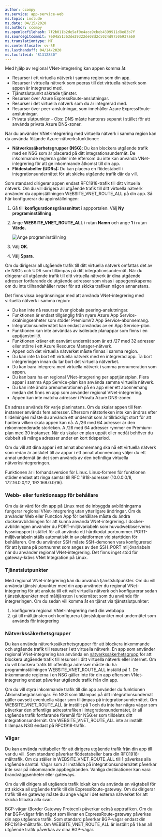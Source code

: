 ```yaml
---
author: ccompy
ms.service: app-service-web
ms.topic: include
ms.date: 04/15/2020
ms.author: ccompy
ms.openlocfilehash: 7f2b011b2de5af0e4ace9cbeb4399911d8e83b7f
ms.sourcegitcommit: 7e04a51363de29322de08d2c5024d97506937a60
ms.translationtype: MT
ms.contentlocale: sv-SE
ms.lasthandoff: 04/14/2020
ms.locfileid: "81312830"
---
```

Med hjälp av regional VNet-integrering kan appen komma åt:

* Resurser i ett virtuella nätverk i samma region som din app.
* Resurser i virtuella nätverk som peeras till det virtuella nätverk som appen är integrerad med.
* Tjänstslutpunkt säkrade tjänster.
* Resurser över Azure ExpressRoute-anslutningar.
* Resurser i det virtuella nätverk som du är integrerad med.
* Resurser över peer-anslutningar, som innehåller Azure ExpressRoute-anslutningar.
* Privata slutpunkter - Obs: DNS måste hanteras separat i stället för att använda privata Azure DNS-zoner.

När du använder VNet-integrering med virtuella nätverk i samma region kan du använda följande Azure-nätverksfunktioner:

* **Nätverkssäkerhetsgrupper (NSG)**: Du kan blockera utgående trafik med en NSG som är placerad på ditt integrationsundernät. De inkommande reglerna gäller inte eftersom du inte kan använda VNet-integrering för att ge inkommande åtkomst till din app.
* **Flödestabeller (UDRs):** Du kan placera en flödestabell i integrationsundernätet för att skicka utgående trafik där du vill.

Som standard dirigerar appen endast RFC1918-trafik till ditt virtuella nätverk. Om du vill dirigera all utgående trafik till ditt virtuella nätverk använder du appinställningen WEBSITE_VNET_ROUTE_ALL på din app. Så här konfigurerar du appinställningen:

1. Gå till **konfigurationsgränssnittet** i appportalen. Välj **Ny programinställning**.
1. Ange **WEBSITE_VNET_ROUTE_ALL** i rutan **Namn** och ange **1** i rutan **Värde.**

   ![Ange programinställning][4]

1. Välj **OK**.
1. Välj **Spara**.

Om du dirigerar all utgående trafik till ditt virtuella nätverk omfattas det av de NSGs och UDR som tillämpas på ditt integrationsundernät. När du dirigerar all utgående trafik till ditt virtuella nätverk är dina utgående adresser fortfarande de utgående adresser som visas i appegenskaperna om du inte tillhandahåller rutter för att skicka trafiken någon annanstans.

Det finns vissa begränsningar med att använda VNet-integrering med virtuella nätverk i samma region:

* Du kan inte nå resurser över globala peering-anslutningar.
* Funktionen är endast tillgänglig från nyare Azure App Service-skalningsenheter som stöder PremiumV2 App Service-abonnemang.
* Integrationsundernätet kan endast användas av en App Service-plan.
* Funktionen kan inte användas av isolerade planappar som finns i en apptjänstmiljö.
* Funktionen kräver ett oanvänt undernät som är ett /27 med 32 adresser eller större i ett Azure Resource Manager-nätverk.
* Appen och det virtuella nätverket måste finnas i samma region.
* Du kan inte ta bort ett virtuella nätverk med en integrerad app. Ta bort integreringen innan du tar bort det virtuella nätverket.
* Du kan bara integrera med virtuella nätverk i samma prenumeration som appen.
* Du kan bara ha en regional VNet-integrering per apptjänstplan. Flera appar i samma App Service-plan kan använda samma virtuella nätverk.
* Du kan inte ändra prenumerationen på en app eller ett abonnemang medan det finns en app som använder regional VNet-integrering.
* Appen kan inte matcha adresser i Privata Azure DNS-zoner.

En adress används för varje planinstans. Om du skalar appen till fem instanser används fem adresser. Eftersom nätstorleken inte kan ändras efter tilldelningen måste du använda ett undernät som är tillräckligt stort för att hantera vilken skala appen kan nå. A /26 med 64 adresser är den rekommenderade storleken. A /26 med 64 adresser rymmer en Premium-plan med 30 instanser. När du skalar en plan uppåt eller nedåt behöver du dubbelt så många adresser under en kort tidsperiod.

Om du vill att dina appar i ett annat abonnemang ska nå ett virtuella nätverk som redan är anslutet till av appar i ett annat abonnemang väljer du ett annat undernät än det som används av den befintliga virtuella nätverksintegreringen.

Funktionen är i förhandsversion för Linux. Linux-formen för funktionen stöder endast att ringa samtal till RFC 1918-adresser (10.0.0.0/8, 172.16.0.0/12, 192.168.0.0/16).

### <a name="web-or-function-app-for-containers"></a>Webb- eller funktionsapp för behållare

Om du är värd för din app på Linux med de inbyggda avbildningarna fungerar regional VNet-integrering utan ytterligare ändringar. Om du använder Web eller Function App för behållare måste du ändra dockeravbildningen för att kunna använda VNet-integrering. I docker-avbildningen använder du PORT-miljövariabeln som huvudwebbserverns lyssningsport i stället för att använda ett hårdkodat portnummer. PORT-miljövariabeln ställs automatiskt in av plattformen vid starttiden för behållaren. Om du använder SSH måste SSH-demonen vara konfigurerad för att lyssna på portnumret som anges av den SSH_PORT miljövariabeln när du använder regional VNet-integrering. Det finns inget stöd för gateway-krävs VNet Integration på Linux.

### <a name="service-endpoints"></a>Tjänstslutpunkter

Med regional VNet-integrering kan du använda tjänstslutpunkter. Om du vill använda tjänstslutpunkter med din app använder du regional VNet-integrering för att ansluta till ett valt virtuella nätverk och konfigurerar sedan tjänstslutpunkter med måltjänsten i undernätet som du använde för integreringen. Om du sedan vill komma åt en tjänst via tjänstslutpunkter:

1. konfigurera regional VNet-integrering med din webbapp
1. gå till måltjänsten och konfigurera tjänstslutpunkter mot undernätet som används för integrering

### <a name="network-security-groups"></a>Nätverkssäkerhetsgrupper

Du kan använda nätverkssäkerhetsgrupper för att blockera inkommande och utgående trafik till resurser i ett virtuella nätverk. En app som använder regional VNet-integrering kan använda en [nätverkssäkerhetsgrupp][VNETnsg] för att blockera utgående trafik till resurser i ditt virtuella nätverk eller internet. Om du vill blockera trafik till offentliga adresser måste du ha programinställningen WEBSITE_VNET_ROUTE_ALL inställd på 1. De inkommande reglerna i en NSG gäller inte för din app eftersom VNet-integrering endast påverkar utgående trafik från din app.

Om du vill styra inkommande trafik till din app använder du funktionen Åtkomstbegränsningar. En NSG som tillämpas på ditt integrationsundernät gäller oavsett eventuella vägar som tillämpas på integrationsundernätet. Om WEBSITE_VNET_ROUTE_ALL är inställt på 1 och du inte har några vägar som påverkar den offentliga adresstrafiken i integrationsundernätet, är all utgående trafik fortfarande föremål för NSG:er som tilldelats ditt integrationsundernät. Om WEBSITE_VNET_ROUTE_ALL inte är inställt tillämpas NSG endast på RFC1918-trafik.

### <a name="routes"></a>Vägar

Du kan använda rutttabeller för att dirigera utgående trafik från din app till var du vill. Som standard påverkar flödestabeller bara din RFC1918-måltrafik. Om du ställer in WEBSITE_VNET_ROUTE_ALL till 1 påverkas alla utgående samtal. Vägar som är inställda på integrationsundernätet påverkar inte svar på inkommande appbegäranden. Vanliga destinationer kan vara brandväggsenheter eller gateways.

Om du vill dirigera all utgående trafik lokalt kan du använda en vägtabell för att skicka all utgående trafik till din ExpressRoute-gateway. Om du dirigerar trafik till en gateway måste du ange vägar i det externa nätverket för att skicka tillbaka alla svar.

BGP-vägar (Border Gateway Protocol) påverkar också apptrafiken. Om du har BGP-vägar från något som liknar en ExpressRoute-gateway påverkas din app utgående trafik. Som standard påverkar BGP-vägar endast din RFC1918-måltrafik. Om WEBSITE_VNET_ROUTE_ALL är inställt på 1 kan all utgående trafik påverkas av dina BGP-vägar.


<!--Image references-->
[4]: ../includes/media/web-sites-integrate-with-vnet/vnetint-appsetting.png

<!--Links-->
[VNETnsg]: https://docs.microsoft.com/azure/virtual-network/security-overview/
